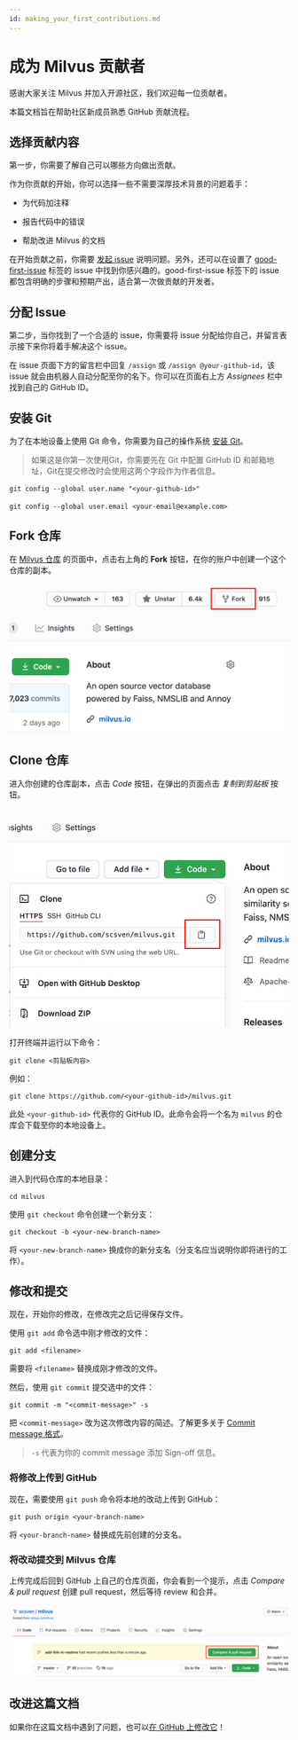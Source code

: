 ```yaml
---
id: making_your_first_contributions.md
---
```


# 成为 Milvus 贡献者

感谢大家关注 Milvus 并加入开源社区，我们欢迎每一位贡献者。

本篇文档旨在帮助社区新成员熟悉 GitHub 贡献流程。

## 选择贡献内容

第一步，你需要了解自己可以哪些方向做出贡献。

作为你贡献的开始，你可以选择一些不需要深厚技术背景的问题着手：

- 为代码加注释

- 报告代码中的错误

- 帮助改进 Milvus 的文档

在开始贡献之前，你需要 [发起 issue](https://github.com/milvus-io/milvus/issues/new/choose) 说明问题。另外，还可以在设置了 [good-first-issue](https://github.com/milvus-io/milvus/issues?q=is:open+is:issue+label:"good+first+issue") 标签的 issue 中找到你感兴趣的。good-first-issue 标签下的 issue 都包含明确的步骤和预期产出，适合第一次做贡献的开发者。

## 分配 Issue

第二步，当你找到了一个合适的 issue，你需要将 issue 分配给你自己，并留言表示接下来你将着手解决这个 issue。

在 issue 页面下方的留言栏中回复 `/assign` 或 `/assign @your-github-id`，该 issue 就会由机器人自动分配至你的名下。你可以在页面右上方 *Assignees* 栏中找到自己的 GitHub ID。

## 安装 Git

为了在本地设备上使用 Git 命令，你需要为自己的操作系统 [安装 Git](https://git-scm.com/book/en/v2/Getting-Started-Installing-Git)。

> 如果这是你第一次使用Git，你需要先在 Git 中配置 GitHub ID 和邮箱地址，Git在提交修改时会使用这两个字段作为作者信息。

```
git config --global user.name "<your-github-id>"

git config --global user.email <your-email@example.com>
```

## Fork 仓库

在 [Milvus 仓库](https://github.com/milvus-io/milvus) 的页面中，点击右上角的 **Fork** 按钮，在你的账户中创建一个这个仓库的副本。

![fork](../../../assets/fork.png)

## Clone 仓库

进入你创建的仓库副本，点击 *Code* 按钮，在弹出的页面点击 *复制到剪贴板* 按钮。

![clone](../../../assets/clone.png)

打开终端并运行以下命令：

```
git clone <剪贴板内容>
```

例如：

```
git clone https://github.com/<your-github-id>/milvus.git
```

此处 `<your-github-id>` 代表你的 GitHub ID。此命令会将一个名为 `milvus` 的仓库会下载至你的本地设备上。

## 创建分支

进入到代码仓库的本地目录：

```
cd milvus
```

使用 `git checkout` 命令创建一个新分支：

```
git checkout -b <your-new-branch-name>
```

将 `<your-new-branch-name>` 换成你的新分支名（分支名应当说明你即将进行的工作）。

## 修改和提交

现在，开始你的修改，在修改完之后记得保存文件。

使用 `git add` 命令选中刚才修改的文件：

```
git add <filename>
```

需要将 `<filename>` 替换成刚才修改的文件。

然后，使用 `git commit` 提交选中的文件：

```
git commit -m "<commit-message>" -s
```

把 `<commit-message>` 改为这次修改内容的简述。了解更多关于 [Commit message 格式](contributing_to_milvus.md#风格参考)。

> `-s` 代表为你的 commit message 添加 Sign-off 信息。

### 将修改上传到 GitHub

现在，需要使用 `git push` 命令将本地的改动上传到 GitHub：

```
git push origin <your-branch-name>
```

将 `<your-branch-name>` 替换成先前创建的分支名。

### 将改动提交到 Milvus 仓库

上传完成后回到 GitHub 上自己的仓库页面，你会看到一个提示，点击 *Compare & pull request* 创建 pull request，然后等待 review 和合并。

![pr](../../../assets/pr.png)

## 改进这篇文档

如果你在这篇文档中遇到了问题，也可以[在 GitHub 上修改它](https://github.com/milvus-io/docs/edit/master/community/site/zh-CN/communityArticles/contributor_group/making_your_first_contributions.md)！
